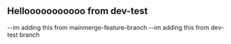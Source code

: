 ## Hellooooooooooo from dev-test

--im adding this from mainmerge-feature-branch
--im adding this from dev-test branch